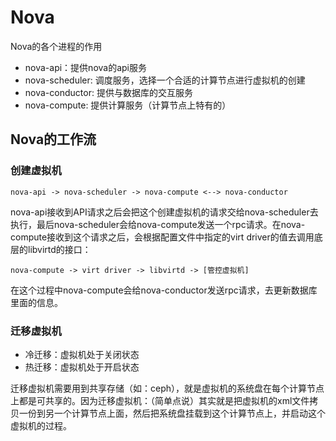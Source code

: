 # Nova

Nova的各个进程的作用

* nova-api：提供nova的api服务
* nova-scheduler: 调度服务，选择一个合适的计算节点进行虚拟机的创建
* nova-conductor: 提供与数据库的交互服务
* nova-compute: 提供计算服务（计算节点上特有的）

## Nova的工作流

### 创建虚拟机

```
nova-api -> nova-scheduler -> nova-compute <--> nova-conductor
```

nova-api接收到API请求之后会把这个创建虚拟机的请求交给nova-scheduler去执行，最后nova-scheduler会给nova-compute发送一个rpc请求。在nova-compute接收到这个请求之后，会根据配置文件中指定的virt driver的值去调用底层的libvirtd的接口：

```
nova-compute -> virt driver -> libvirtd -> [管控虚拟机]
```

在这个过程中nova-compute会给nova-conductor发送rpc请求，去更新数据库里面的信息。

### 迁移虚拟机

* 冷迁移：虚拟机处于关闭状态
* 热迁移：虚拟机处于开启状态

迁移虚拟机需要用到共享存储（如：ceph），就是虚拟机的系统盘在每个计算节点上都是可共享的。因为迁移虚拟机：（简单点说）其实就是把虚拟机的xml文件拷贝一份到另一个计算节点上面，然后把系统盘挂载到这个计算节点上，并启动这个虚拟机的过程。

